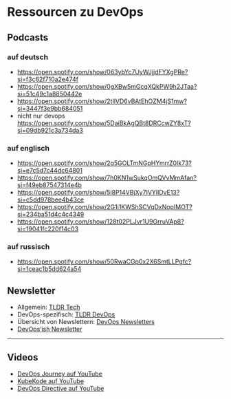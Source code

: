 # Ressourcen zu DevOps

## Podcasts

### auf deutsch

- https://open.spotify.com/show/063ybYc7UyWJjjdFYXgPRe?si=f3c62f710a2e474f
- https://open.spotify.com/show/0gXBw5mGcqXQkPW9h2JTaa?si=51c49c1a8850442e
- https://open.spotify.com/show/2tIlVD6vBAtEhOZM4jS1mw?si=3447f3e9bb684051
- nicht nur devops https://open.spotify.com/show/5DaiBkAgQBt8DRCcwZY8xT?si=09db921c3a734da3


### auf englisch

- https://open.spotify.com/show/2q5GOLTmNGpHYmrrZ0Ik73?si=e7c5d7c44dc64801
- https://open.spotify.com/show/7h0KN1wSukqOmQVvMmAfan?si=f49eb87547314e4b
- https://open.spotify.com/show/5i8P14VBjXy7IVYIlDvE13?si=c5dd978bee4b43ce
- https://open.spotify.com/show/2G1i1KWShSCVqDxNopIMOT?si=234ba51d4c4c4349
- https://open.spotify.com/show/128t02PLJvr1U9GrruVAp8?si=19041fc220f14c03

### auf russisch

- https://open.spotify.com/show/50RwaCGp0x2X6SmtLLPgfc?si=1ceac1b5dd624a54


## Newsletter
- Allgemein: [TLDR Tech](https://tldr.tech)  
- DevOps-spezifisch: [TLDR DevOps](https://tldr.tech/devops)  
- Übersicht von Newslettern: [DevOps Newsletters](https://devopsnewsletters.com)  
- [DevOps’ish Newsletter](https://devopsish.com/subscribe/)  

---

## Videos
- [DevOps Journey auf YouTube](https://www.youtube.com/@DevOpsJourney)  
- [KubeKode auf YouTube](https://www.youtube.com/@kubekode)  
- [DevOps Directive auf YouTube](https://www.youtube.com/@DevOpsDirective)  

